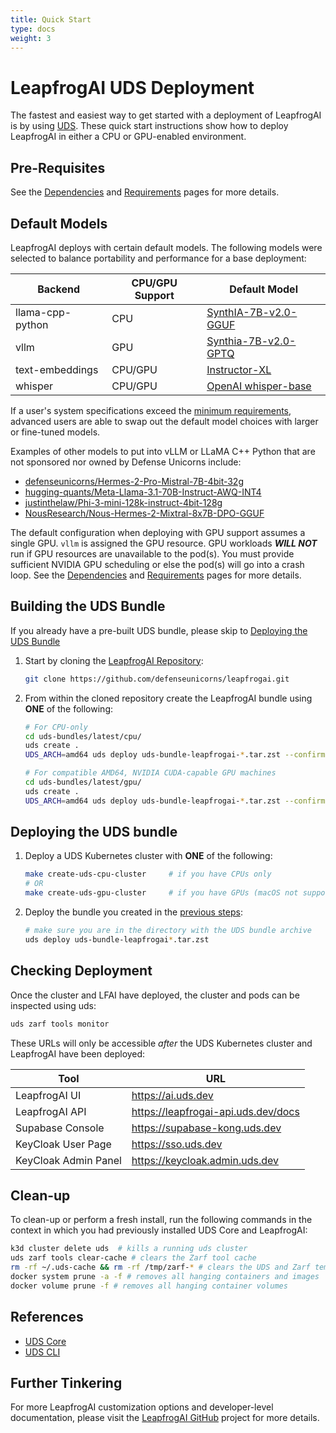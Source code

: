 ```yaml
---
title: Quick Start
type: docs
weight: 3
---
```


# LeapfrogAI UDS Deployment

The fastest and easiest way to get started with a deployment of LeapfrogAI is by using [UDS](https://github.com/defenseunicorns/uds-core). These quick start instructions show how to deploy LeapfrogAI in either a CPU or GPU-enabled environment.

## Pre-Requisites

See the [Dependencies](https://docs.leapfrog.ai/docs/local-deploy-guide/dependencies/) and [Requirements](https://docs.leapfrog.ai/docs/local-deploy-guide/requirements/) pages for more details.

## Default Models

LeapfrogAI deploys with certain default models. The following models were selected to balance portability and performance for a base deployment:

| Backend            | CPU/GPU Support   | Default Model                                                                  |
| ------------------ | ----------------- | ------------------------------------------------------------------------------ |
| llama-cpp-python   | CPU               | [SynthIA-7B-v2.0-GGUF](https://huggingface.co/TheBloke/SynthIA-7B-v2.0-GGUF)   |
| vllm               | GPU               | [Synthia-7B-v2.0-GPTQ](https://huggingface.co/TheBloke/SynthIA-7B-v2.0-GPTQ)   |
| text-embeddings    | CPU/GPU           | [Instructor-XL](https://huggingface.co/hkunlp/instructor-xl)                   |
| whisper            | CPU/GPU           | [OpenAI whisper-base](https://huggingface.co/openai/whisper-base)              |

If a user's system specifications exceed the [minimum requirements](https://docs.leapfrog.ai/docs/local-deploy-guide/requirements/), advanced users are able to swap out the default model choices with larger or fine-tuned models.

Examples of other models to put into vLLM or LLaMA C++ Python that are not sponsored nor owned by Defense Unicorns include:

- [defenseunicorns/Hermes-2-Pro-Mistral-7B-4bit-32g](https://huggingface.co/defenseunicorns/Hermes-2-Pro-Mistral-7B-4bit-32g)
- [hugging-quants/Meta-Llama-3.1-70B-Instruct-AWQ-INT4](https://huggingface.co/hugging-quants/Meta-Llama-3.1-70B-Instruct-AWQ-INT4)
- [justinthelaw/Phi-3-mini-128k-instruct-4bit-128g](https://huggingface.co/justinthelaw/Phi-3-mini-128k-instruct-4bit-128g)
- [NousResearch/Nous-Hermes-2-Mixtral-8x7B-DPO-GGUF](https://huggingface.co/NousResearch/Nous-Hermes-2-Mixtral-8x7B-DPO-GGUF)

The default configuration when deploying with GPU support assumes a single GPU. `vllm` is assigned the GPU resource. GPU workloads **_WILL NOT_** run if GPU resources are unavailable to the pod(s). You must provide sufficient NVIDIA GPU scheduling or else the pod(s) will go into a crash loop. See the [Dependencies](https://docs.leapfrog.ai/docs/local-deploy-guide/dependencies/) and [Requirements](https://docs.leapfrog.ai/docs/local-deploy-guide/requirements/) pages for more details.

## Building the UDS Bundle

If you already have a pre-built UDS bundle, please skip to [Deploying the UDS Bundle](#deploying-the-uds-bundle)

1. Start by cloning the [LeapfrogAI Repository](https://github.com/defenseunicorns/leapfrogai):

    ``` bash
    git clone https://github.com/defenseunicorns/leapfrogai.git
    ```

2. From within the cloned repository create the LeapfrogAI bundle using **ONE** of the following:

    ```bash
    # For CPU-only
    cd uds-bundles/latest/cpu/
    uds create .
    UDS_ARCH=amd64 uds deploy uds-bundle-leapfrogai-*.tar.zst --confirm

    # For compatible AMD64, NVIDIA CUDA-capable GPU machines
    cd uds-bundles/latest/gpu/
    uds create .
    UDS_ARCH=amd64 uds deploy uds-bundle-leapfrogai-*.tar.zst --confirm
    ```

## Deploying the UDS bundle

1. Deploy a UDS Kubernetes cluster with **ONE** of the following:

    ```bash
    make create-uds-cpu-cluster     # if you have CPUs only
    # OR
    make create-uds-gpu-cluster     # if you have GPUs (macOS not supported)
    ```

2. Deploy the bundle you created in the [previous steps](#building-the-uds-bundle):

    ```bash
    # make sure you are in the directory with the UDS bundle archive
    uds deploy uds-bundle-leapfrogai*.tar.zst
    ```

## Checking Deployment

Once the cluster and LFAI have deployed, the cluster and pods can be inspected using uds:

```bash
uds zarf tools monitor
```

These URLs will only be accessible *after* the UDS Kubernetes cluster and LeapfrogAI have been deployed:

| Tool                  | URL                                   |
| --------------------- | ------------------------------------- |
| LeapfrogAI UI         | <https://ai.uds.dev>                  |
| LeapfrogAI API        | <https://leapfrogai-api.uds.dev/docs> |
| Supabase Console      | <https://supabase-kong.uds.dev>       |
| KeyCloak User Page    | <https://sso.uds.dev>                 |
| KeyCloak Admin Panel  | <https://keycloak.admin.uds.dev>      |

## Clean-up

To clean-up or perform a fresh install, run the following commands in the context in which you had previously installed UDS Core and LeapfrogAI:

```bash
k3d cluster delete uds  # kills a running uds cluster
uds zarf tools clear-cache # clears the Zarf tool cache
rm -rf ~/.uds-cache && rm -rf /tmp/zarf-* # clears the UDS and Zarf temporary files
docker system prune -a -f # removes all hanging containers and images
docker volume prune -f # removes all hanging container volumes
```

## References

- [UDS Core](https://github.com/defenseunicorns/uds-core)
- [UDS CLI](https://github.com/defenseunicorns/uds-cli)

## Further Tinkering

For more LeapfrogAI customization options and developer-level documentation, please visit the [LeapfrogAI GitHub](https://github.com/defenseunicorns/leapfrogai) project for more details.
